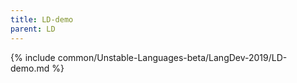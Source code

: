 ```yaml
---
title: LD-demo
parent: LD
---
```


{% include common/Unstable-Languages-beta/LangDev-2019/LD-demo.md %}
